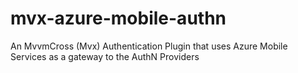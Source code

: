 mvx-azure-mobile-authn
======================

An MvvmCross (Mvx) Authentication Plugin that uses Azure Mobile Services as a gateway to the AuthN Providers
